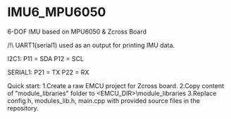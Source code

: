 # IMU6_MPU6050
6-DOF IMU based on MPU6050 &amp; Zcross Board

/!\ UART1(serial1) used as an output for printing IMU data.

I2C1:
  P11 = SDA
  P12 = SCL

	
SERIAL1:
  P21 = TX
  P22 = RX

	
Quick start:
	1.Create a raw EMCU project for Zcross board.
	2.Copy content of "module_libraries" folder to <EMCU_DIR>\module_libraries
	3.Replace config.h, modules_lib.h, main.cpp with provided source files in the repository.

	
